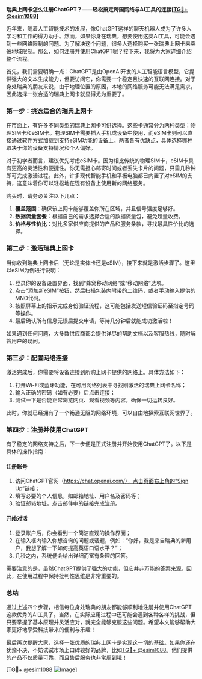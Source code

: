 **瑞典上网卡怎么注册ChatGPT？——轻松搞定跨国网络与AI工具的连接[[TG💪+ @esim1088](https://t.me/s/esim1088)]**

近年来，随着人工智能技术的发展，像ChatGPT这样的聊天机器人成为了许多人学习和工作的得力助手。然而，如果你身在瑞典，想要使用这类AI工具，可能会遇到一些网络限制的问题。为了解决这个问题，很多人选择购买一张瑞典上网卡来突破地域限制。那么，如何注册并使用ChatGPT呢？接下来，我将为大家详细介绍整个流程。

首先，我们需要明确一点：ChatGPT是由OpenAI开发的人工智能语言模型，它提供强大的文本生成能力，但要访问它，你需要一个稳定且快速的互联网连接。对于身处瑞典的朋友来说，由于地理位置的原因，本地的网络服务可能无法满足需求，因此选择一张合适的瑞典上网卡就显得尤为重要了。

### 第一步：挑选适合的瑞典上网卡

在市面上，有许多不同类型的瑞典上网卡可供选择。这些卡通常分为两种类型：物理SIM卡和eSIM卡。物理SIM卡需要插入手机或设备中使用，而eSIM卡则可以直接通过软件方式加载到支持eSIM功能的设备上。两者各有优缺点，具体选择哪种取决于你的设备支持情况和个人偏好。

对于初学者而言，建议优先考虑eSIM卡。因为相比传统的物理SIM卡，eSIM卡具有更高的灵活性和便捷性。你无需担心邮寄时间或者丢失卡片的问题，只需几秒钟即可完成激活过程。此外，许多现代智能手机和平板电脑都已内置了对eSIM的支持，这意味着你可以轻松地在现有设备上使用新的网络服务。

购买时，请务必关注以下几点：
1. **覆盖范围**：确保该上网卡能够覆盖你所在区域，并且信号强度足够好。
2. **数据流量套餐**：根据自己的需求选择合适的数据流量包，避免超量收费。
3. **价格与性价比**：对比多家供应商提供的产品和服务条款，寻找最具性价比的选择。

### 第二步：激活瑞典上网卡

当你收到瑞典上网卡后（无论是实体卡还是eSIM），接下来就是激活步骤了。这里以eSIM为例进行说明：

1. 登录你的设备设置界面，找到“蜂窝移动网络”或“移动网络”选项。
2. 点击“添加新eSIM”按钮，然后扫描包装内附带的二维码，或者手动输入提供的MNO代码。
3. 按照屏幕上的指示完成身份验证流程，这可能包括发送短信验证码至指定号码等操作。
4. 最后确认所有信息无误后提交申请，等待几分钟后就能成功激活啦！

如果遇到任何问题，大多数供应商都会提供详尽的帮助文档以及客服热线，随时解答用户的疑问。

### 第三步：配置网络连接

激活完成后，你需要将设备连接到所购上网卡提供的网络上。具体方法如下：
1. 打开Wi-Fi或蓝牙功能，在可用网络列表中寻找刚激活的瑞典上网卡名称；
2. 输入正确的密码（如有必要）后点击连接；
3. 测试一下是否能正常浏览网页、观看视频等内容，确保一切运转良好。

此时，你就已经拥有了一个畅通无阻的网络环境，可以自由地探索互联网世界了。

### 第四步：注册并使用ChatGPT

有了稳定的网络支持之后，下一步便是正式注册并开始使用ChatGPT了。以下是具体的操作指南：

#### 注册账号
1. 访问ChatGPT官网（https://chat.openai.com/），点击页面右上角的“Sign Up”链接；
2. 填写必要的个人信息，如邮箱地址、用户名及密码等；
3. 验证邮箱地址，点击邮件中的链接完成注册。

#### 开始对话
1. 登录账户后，你会看到一个简洁直观的操作界面；
2. 在输入框内输入你想咨询的问题或话题，例如：“你好，我是来自瑞典的新用户，我想了解一下如何提高英语口语水平？”；
3. 几秒之内，系统便会给出详细而富有条理的回答。

需要注意的是，虽然ChatGPT提供了强大的功能，但它并非万能的答案来源。因此，在使用过程中保持批判性思维是非常重要的。

### 总结

通过上述四个步骤，相信每位身处瑞典的朋友都能够顺利地注册并使用ChatGPT这款优秀的AI工具了。当然，在实际应用过程中还可能会遇到各种各样的挑战，但只要掌握了基本原理并灵活应对，就完全能够克服这些问题。希望本文能够帮助大家更好地享受科技带来的便利与乐趣！

最后再次提醒大家，选择一张优质的瑞典上网卡是实现这一切的基础。如果你还在犹豫不决，不妨试试市场上口碑较好的品牌，比如[TG💪+ @esim1088](https://t.me/s/esim1088)。他们提供的产品不仅质量可靠，而且售后服务也非常周到哦！

[[TG💪+ @esim1088](https://t.me/s/esim1088) ![Image](https://i.postimg.cc/4NQfJmqS/Snipaste-2025-05-13-00-14-12.png)]
